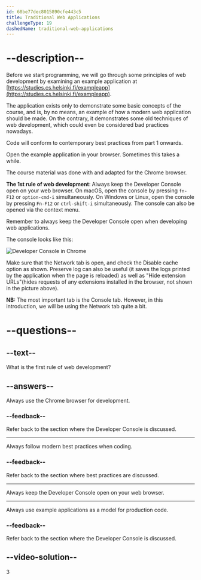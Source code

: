 ```yaml
---
id: 68be77dec8015890cfe443c5
title: Traditional Web Applications
challengeType: 19
dashedName: traditional-web-applications
---
```


# --description--

Before we start programming, we will go through some principles of web development 
by examining an example application at [https://studies.cs.helsinki.fi/exampleapp](https://studies.cs.helsinki.fi/exampleapp).

The application exists only to demonstrate some basic concepts of the course, and is, by no means, an example of how a modern web application should be made. On the contrary, it demonstrates some old techniques of web development, which could even be considered bad practices nowadays.

Code will conform to contemporary best practices from part 1 onwards.

Open the example application in your browser. Sometimes this takes a while.

The course material was done with and adapted for the Chrome browser.

**The 1st rule of web development**: Always keep the Developer Console open on your web browser. On macOS, open the console by pressing `fn-F12` or `option-cmd-i` simultaneously. On Windows or Linux, open the console by pressing `Fn-F12` or `ctrl-shift-i` simultaneously. The console can also be opened via the context menu.

Remember to always keep the Developer Console open when developing web applications.

The console looks like this:

<img src="https://cdn.freecodecamp.org/curriculum/full-stack-open/part-0-b/http-get-1.png" alt="Developer Console in Chrome">

Make sure that the Network tab is open, and check the Disable cache option as shown. Preserve log can also be useful (it saves the logs printed by the application when the page is reloaded) as well as "Hide extension URLs"(hides requests of any extensions installed in the browser, not shown in the picture above).

**NB:** The most important tab is the Console tab. However, in this introduction, we will be using the Network tab quite a bit.


# --questions--

## --text--

What is the first rule of web development?

## --answers--

Always use the Chrome browser for development.

### --feedback--

Refer back to the section where the Developer Console is discussed.

---

Always follow modern best practices when coding.

### --feedback--

Refer back to the section where best practices are discussed.

---

Always keep the Developer Console open on your web browser.

---

Always use example applications as a model for production code.

### --feedback--

Refer back to the section where the Developer Console is discussed.

## --video-solution--

3
